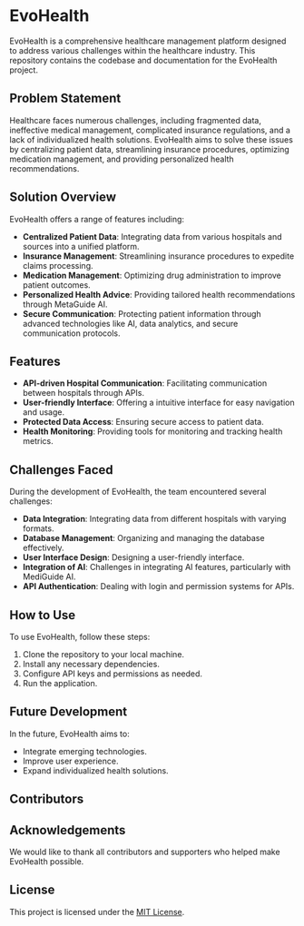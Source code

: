 # EvoHealth

EvoHealth is a comprehensive healthcare management platform designed to address various challenges within the healthcare industry. This repository contains the codebase and documentation for the EvoHealth project.

## Problem Statement

Healthcare faces numerous challenges, including fragmented data, ineffective medical management, complicated insurance regulations, and a lack of individualized health solutions. EvoHealth aims to solve these issues by centralizing patient data, streamlining insurance procedures, optimizing medication management, and providing personalized health recommendations.

## Solution Overview

EvoHealth offers a range of features including:

- **Centralized Patient Data**: Integrating data from various hospitals and sources into a unified platform.
- **Insurance Management**: Streamlining insurance procedures to expedite claims processing.
- **Medication Management**: Optimizing drug administration to improve patient outcomes.
- **Personalized Health Advice**: Providing tailored health recommendations through MetaGuide AI.
- **Secure Communication**: Protecting patient information through advanced technologies like AI, data analytics, and secure communication protocols.

## Features

- **API-driven Hospital Communication**: Facilitating communication between hospitals through APIs.
- **User-friendly Interface**: Offering a intuitive interface for easy navigation and usage.
- **Protected Data Access**: Ensuring secure access to patient data.
- **Health Monitoring**: Providing tools for monitoring and tracking health metrics.

## Challenges Faced

During the development of EvoHealth, the team encountered several challenges:

- **Data Integration**: Integrating data from different hospitals with varying formats.
- **Database Management**: Organizing and managing the database effectively.
- **User Interface Design**: Designing a user-friendly interface.
- **Integration of AI**: Challenges in integrating AI features, particularly with MediGuide AI.
- **API Authentication**: Dealing with login and permission systems for APIs.

## How to Use

To use EvoHealth, follow these steps:

1. Clone the repository to your local machine.
2. Install any necessary dependencies.
3. Configure API keys and permissions as needed.
4. Run the application.

## Future Development

In the future, EvoHealth aims to:

- Integrate emerging technologies.
- Improve user experience.
- Expand individualized health solutions.

## Contributors


## Acknowledgements

We would like to thank all contributors and supporters who helped make EvoHealth possible.

## License

This project is licensed under the [MIT License](LICENSE).
